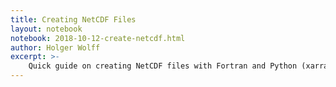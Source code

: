 ```yaml
---
title: Creating NetCDF Files
layout: notebook
notebook: 2018-10-12-create-netcdf.html
author: Holger Wolff
excerpt: >-
    Quick guide on creating NetCDF files with Fortran and Python (xarray)
---
```

